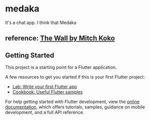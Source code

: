 # medaka
It's a chat app.
I think that Medaka
## reference: [The Wall by Mitch Koko](https://www.youtube.com/watch?v=yJ7qQxzkh9E&t=362s)

## Getting Started

This project is a starting point for a Flutter application.

A few resources to get you started if this is your first Flutter project:

- [Lab: Write your first Flutter app](https://docs.flutter.dev/get-started/codelab)
- [Cookbook: Useful Flutter samples](https://docs.flutter.dev/cookbook)

For help getting started with Flutter development, view the
[online documentation](https://docs.flutter.dev/), which offers tutorials,
samples, guidance on mobile development, and a full API reference.
